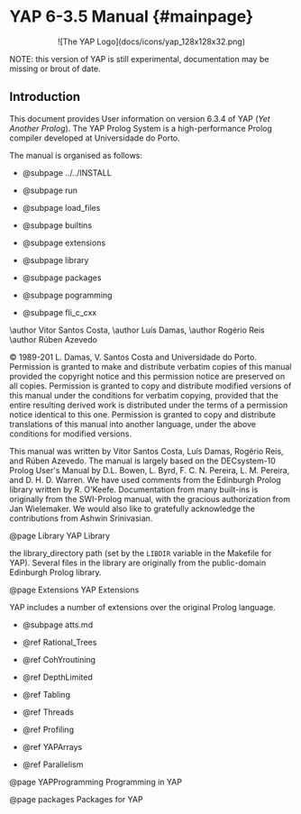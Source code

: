  YAP 6-3.5 Manual                         {#mainpage}
====================

<center>
![The YAP Logo](docs/icons/yap_128x128x32.png)
</center>

NOTE: this version of YAP is still experimental, documentation may be missing or brout of date.

## Introduction

This document provides User information on version 6.3.4 of
YAP (<em>Yet Another Prolog</em>). The YAP Prolog System is a
high-performance Prolog compiler developed at Universidade do
Porto.

The manual is organised as follows:


+ @subpage  ../../INSTALL

+ @subpage run

+ @subpage load_files

+ @subpage builtins

+ @subpage extensions

+ @subpage library

+ @subpage packages

+ @subpage pogramming

+ @subpage fli_c_cxx


\author Vitor Santos Costa,
\author Luís Damas,
\author Rogério Reis
\author Rúben Azevedo


© 1989-201 L. Damas, V. Santos Costa and Universidade
do Porto.
Permission is granted to make and distribute verbatim copies of this manual provided the copyright notice and this permission notice are preserved on all copies.
Permission is granted to copy and distribute modified versions of this manual under the conditions for verbatim copying, provided that the entire resulting derived work is distributed under the terms of a permission notice identical to this one.
Permission is granted to copy and distribute translations of this manual into another language, under the above conditions for modified versions.

This manual was written by Vítor Santos Costa,
Luís Damas, Rogério Reis, and Rúben Azevedo. The
manual is largely based on the DECsystem-10 Prolog User's Manual by
D.L. Bowen, L. Byrd, F. C. N. Pereira, L. M. Pereira, and
D. H. D. Warren. We have  used comments from the Edinburgh Prolog
library written by R. O'Keefe. Documentation from many built-ins is
originally from the SWI-Prolog manual, with the gracious authorization
from
Jan Wielemaker. We would also like to gratefully
acknowledge the contributions from Ashwin Srinivasian.


@page Library YAP Library


 the library_directory path (set by the
  `LIBDIR` variable in the Makefile for YAP). Several files in the
  library are originally from the public-domain Edinburgh Prolog library.

 

@page Extensions  YAP Extensions

YAP includes a number of extensions over the original Prolog
language.

  + @subpage atts.md

  + @ref Rational_Trees
  
  + @ref CohYroutining

  + @ref  DepthLimited

  + @ref  Tabling

  + @ref Threads

  + @ref Profiling

  + @ref YAPArrays

  + @ref Parallelism


@page YAPProgramming Programming in YAP


@page packages Packages for YAP


  
